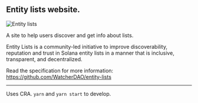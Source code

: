 ## Entity lists website.

![Entity lists](https://github.com/WatcherDAO/entitylists-org/blob/master/public/card.png?raw=true)

A site to help users discover and get info about lists.

Entity Lists is a community-led initiative to improve discoverability, reputation and trust in Solana entity lists in a manner that is inclusive, transparent, and decentralized.

Read the specification for more information: https://github.com/WatcherDAO/entity-lists

---

Uses CRA. `yarn` and `yarn start` to develop.
